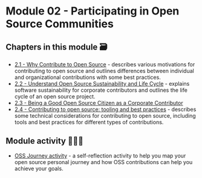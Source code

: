 # Module 02 - Participating in Open Source Communities

## Chapters in this module 🗃

- [2.1 - Why Contribute to Open Source](./01-why-contributing-to-oss.md) - describes various motivations for contributing to open source and outlines differences between individual and organizational contributions with some best practices.
- [2.2 - Understand Open Source Sustainability and Life Cycle](./02-understand-oss-sustainability.md) - explains software sustainability for corporate contributors and outlines the life cycle of an open source project.
- [2.3 - Being a Good Open Source Citizen as a Corporate Contributor](./03-good-corporate-oss-citizen.md)
- [2.4 - Contributing to open source: tooling and best practices](./04-contributing-tips.md) - describes some technical considerations for contributing to open source, including tools and best practices for different types of contributions.

## Module activity 🙇🏻‍♀️

- [OSS Journey activity](./OSS-journey-activity.md) - a self-reflection activity to help you map your open source personal journey and how OSS contributions can help you achieve your goals.
